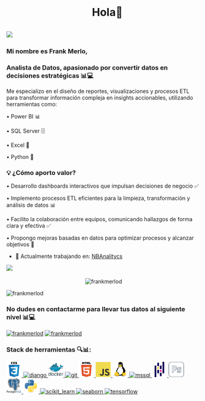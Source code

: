 <!--h2 without bottom border-->
<div id="user-content-toc">
  <ul align="center">
    <summary><h1 style="display: inline-block"> Hola👋</h1></summary>
  </ul>
</div>

<!--horizontal divider(gradiant)-->
<img src="https://user-images.githubusercontent.com/73097560/115834477-dbab4500-a447-11eb-908a-139a6edaec5c.gif">


<h3 align="left">Mi nombre es Frank Merlo, </h3>
<h3 align="left">Analista de Datos, apasionado por convertir datos en decisiones estratégicas 📊💻</h3>


Me especializo en el diseño de reportes, visualizaciones y procesos ETL para transformar información compleja en insights accionables, utilizando herramientas como: 
<p align="left"> • Power BI 📊 </p>
<p align="left">• SQL Server 🗄 </p>
<p align="left">• Excel 📑 </p>
<p align="left">• Python 🐍 </p>


<h3 align="left">💡 ¿Cómo aporto valor? </h3>

<p align="left">• Desarrollo dashboards interactivos que impulsan decisiones de negocio ✅ </p>

<p align="left">• Implemento procesos ETL eficientes para la limpieza, transformación y análisis de datos 📊 </p>

<p align="left">• Facilito la colaboración entre equipos, comunicando hallazgos de forma clara y efectiva ✅ </p>

<p align="left">• Propongo mejoras basadas en datos para optimizar procesos y alcanzar objetivos 💯 </p>


- 🔭 Actualmente trabajando en: [NBAnalitycs](https://github.com/frankmerlod/Henry-PF)
  
<!--horizontal divider(gradiant)-->
<img src="https://user-images.githubusercontent.com/73097560/115834477-dbab4500-a447-11eb-908a-139a6edaec5c.gif">

<p align="center">&nbsp;<img align="center" src="https://github-readme-stats.vercel.app/api?username=frankmerlod&show_icons=true&locale=en" alt="frankmerlod" /></p>


<p align="left"> <img src="https://komarev.com/ghpvc/?username=frankmerlod&label=Profile%20views&color=0e75b6&style=flat" alt="frankmerlod" /> </p>


<h3 align="left">No dudes en contactarme para llevar tus datos al siguiente nivel 📊💻</h3>
<p align="left">
<a href="https://linkedin.com/in/frankmerlod" target="blank"><img align="center" src="https://raw.githubusercontent.com/rahuldkjain/github-profile-readme-generator/master/src/images/icons/Social/linked-in-alt.svg" alt="frankmerlod" height="30" width="40" /></a>
<a href="mailto:frankmerlod@gmail.com" target="blank"><img align="center" src="https://upload.wikimedia.org/wikipedia/commons/thumb/7/7e/Gmail_icon_%282020%29.svg/1280px-Gmail_icon_%282020%29.svg.png" alt="frankmerlod" height="30" width="40" /></a>
</p>



<h3 align="left">Stack de herramientas 🔍📊:</h3>
<p align="left"> 
<a href="https://www.w3schools.com/css/" target="_blank" rel="noreferrer"> <img src="https://raw.githubusercontent.com/devicons/devicon/master/icons/css3/css3-original-wordmark.svg" alt="css3" width="40" height="40"/> </a> 
<a href="https://www.djangoproject.com/" target="_blank" rel="noreferrer"> <img src="https://cdn.worldvectorlogo.com/logos/django.svg" alt="django" width="40" height="40"/> </a> 
<a href="https://www.docker.com/" target="_blank" rel="noreferrer"> <img src="https://raw.githubusercontent.com/devicons/devicon/master/icons/docker/docker-original-wordmark.svg" alt="docker" width="40" height="40"/> </a> 
<a href="https://git-scm.com/" target="_blank" rel="noreferrer"> <img src="https://www.vectorlogo.zone/logos/git-scm/git-scm-icon.svg" alt="git" width="40" height="40"/> </a> 
<a href="https://www.w3.org/html/" target="_blank" rel="noreferrer"> <img src="https://raw.githubusercontent.com/devicons/devicon/master/icons/html5/html5-original-wordmark.svg" alt="html5" width="40" height="40"/> </a> 
<a href="https://developer.mozilla.org/en-US/docs/Web/JavaScript" target="_blank" rel="noreferrer"> <img src="https://raw.githubusercontent.com/devicons/devicon/master/icons/javascript/javascript-original.svg" alt="javascript" width="40" height="40"/> </a> 
<a href="https://www.linux.org/" target="_blank" rel="noreferrer"> <img src="https://raw.githubusercontent.com/devicons/devicon/master/icons/linux/linux-original.svg" alt="linux" width="40" height="40"/> </a> 
<a href="https://www.microsoft.com/en-us/sql-server" target="_blank" rel="noreferrer"> <img src="https://www.svgrepo.com/show/303229/microsoft-sql-server-logo.svg" alt="mssql" width="40" height="40"/> </a> 
<a href="https://pandas.pydata.org/" target="_blank" rel="noreferrer"> <img src="https://raw.githubusercontent.com/devicons/devicon/2ae2a900d2f041da66e950e4d48052658d850630/icons/pandas/pandas-original.svg" alt="pandas" width="40" height="40"/> </a> 
<a href="https://www.photoshop.com/en" target="_blank" rel="noreferrer"> <img src="https://raw.githubusercontent.com/devicons/devicon/master/icons/photoshop/photoshop-line.svg" alt="photoshop" width="40" height="40"/> </a> 
<a href="https://www.postgresql.org" target="_blank" rel="noreferrer"> <img src="https://raw.githubusercontent.com/devicons/devicon/master/icons/postgresql/postgresql-original-wordmark.svg" alt="postgresql" width="40" height="40"/> </a> 
<a href="https://www.python.org" target="_blank" rel="noreferrer"> <img src="https://raw.githubusercontent.com/devicons/devicon/master/icons/python/python-original.svg" alt="python" width="40" height="40"/> </a> 
<a href="https://scikit-learn.org/" target="_blank" rel="noreferrer"> <img src="https://upload.wikimedia.org/wikipedia/commons/0/05/Scikit_learn_logo_small.svg" alt="scikit_learn" width="40" height="40"/> </a> 
<a href="https://seaborn.pydata.org/" target="_blank" rel="noreferrer"> <img src="https://seaborn.pydata.org/_images/logo-mark-lightbg.svg" alt="seaborn" width="40" height="40"/> </a> 
<a href="https://www.tensorflow.org" target="_blank" rel="noreferrer"> <img src="https://www.vectorlogo.zone/logos/tensorflow/tensorflow-icon.svg" alt="tensorflow" width="40" height="40"/> </a> </p>
